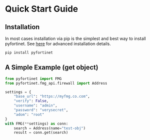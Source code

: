 # Quick Start Guide

## Installation

In most cases installation via pip is the simplest and best way to install pyfortinet.
See [here](installation.md) for advanced installation details.

```shell
pip install pyfortinet
```

## A Simple Example (get object)

```python
from pyfortinet import FMG
from pyfortinet.fmg_api.firewall import Address

settings = {
    "base_url": "https://myfmg.co.com",
    "verify": False,
    "username": "admin",
    "password": "verysecret",
    "adom": "root"
}
with FMG(**settings) as conn:
    search = Address(name="test-obj")
    result = conn.get(search)
```
